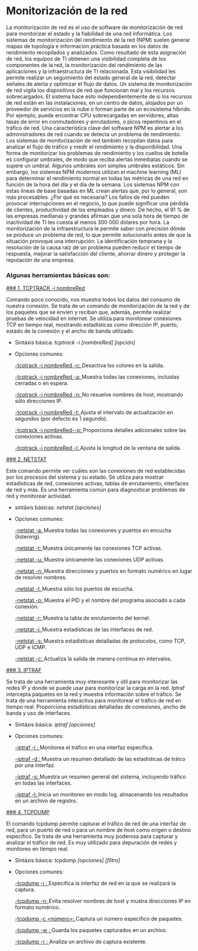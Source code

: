 # Monitorización de la red
La monitorización de red es el uso de software de monitorización de red para monitorizar el estado y la fiabilidad de una red informática. Los sistemas de monitorización del rendimiento de la red (NPM) suelen generar mapas de topología e información práctica basada en los datos de rendimiento recopilados y analizados.
Como resultado de esta asignación de red, los equipos de TI obtienen una visibilidad completa de los componentes de la red, la monitorización del rendimiento de las aplicaciones y la infraestructura de TI relacionada. Esta visibilidad les permite realizar un seguimiento del estado general de la red, detectar señales de alerta y optimizar el flujo de datos.
Un sistema de monitorización de red vigila los dispositivos de red que funcionan mal y los recursos sobrecargados. El sistema hace esto independientemente de si los recursos de red están en las instalaciones, en un centro de datos, alojados por un proveedor de servicios en la nube o forman parte de un ecosistema híbrido. Por ejemplo, puede encontrar CPU sobrecargadas en servidores, altas tasas de error en conmutadores y enrutadores, o picos repentinos en el tráfico de red. Una característica clave del software NPM es alertar a los administradores de red cuando se detecta un problema de rendimiento.           
Los sistemas de monitorización de red también recopilan datos para analizar el flujo de tráfico y medir el rendimiento y la disponibilidad. Una forma de monitorizar los problemas de rendimiento y los cuellos de botella es configurar umbrales, de modo que reciba alertas inmediatas cuando se supere un umbral. Algunos umbrales son simples umbrales estáticos. Sin embargo, los sistemas NPM modernos utilizan el machine learning (ML) para determinar el rendimiento normal en todas las métricas de una red en función de la hora del día y el día de la semana. Los sistemas NPM con estas líneas de base basadas en ML crean alertas que, por lo general, son más procesables.
¿Por qué es necesaria?
Los fallos de red pueden provocar interrupciones en el negocio, lo que puede significar una pérdida de clientes, productividad de los empleados y dinero. De hecho, el 91 % de las empresas medianas y grandes afirman que una sola hora de tiempo de inactividad de TI les cuesta al menos 300 000 dólares por hora.
La monitorización de la infraestructura le permite saber con precisión dónde se produce un problema de red, lo que permite solucionarlo antes de que la situación provoque una interrupción. La identificación temprana y la resolución de la causa raíz de un problema pueden reducir el tiempo de respuesta, mejorar la satisfacción del cliente, ahorrar dinero y proteger la reputación de una empresa.

### Algunas herramientas básicas son:

[### 1. TCPTRACK -i nombreRed]()

Comando poco conocido, nos muestra todos los datos del consumo de nuestra conexión. Se trata de un comando de monitorización de la red y de los paquetes que se envíen y reciban que, además, permite realizar pruebas de velocidad en internet. Se utiliza para monitorear conexiones TCP en tiempo real, mostrando estadísticas como dirección IP, puerto, estado de la conexión y el ancho de banda utilizado.

  - Sintáxis básica: *tcptrack -i [nombreRed] [opción]*
  - Opciones comunes:
    
      [-tcptrack -i nombreRed -c: ]() Desactiva los colores en la salida.
        
      [-tcptrack -i nombreRed -a: ]() Muestra todas las conexiones, incluidas cerradas o en espera.
        
      [-tcptrack -i nombreRed -n: ]() No resuelve nombres de host, mostrando sólo direcciones IP.
        
      [-tcptrack -i nombreRed -t: ]() Ajusta el intervalo de actualización en segundos (por defecto es 1 segundo).
        
      [-tcptrack -i nombreRed--p: ]() Proporciona detalles adicionales sobre las conexiones activas.
        
      [-tcptrack -i nombreRed -l: ]() Ajusta la longitud de la ventana de salida.

[### 2. NETSTAT](https://github.com/user-attachments/assets/debfb1dd-0da0-4201-8448-35f49b9347f0)

Este comando permite ver cuáles son las conexiones de red establecidas por los procesos del sistema y su estado. Se utiliza para mostrar estadísticas de red, conexiones activas, tablas de enrutamiento, interfaces de red y más. Es una herramienta común para diagnosticar problemas de red y monitorear actividad.

  - sintáxis básicas: *netstat [opciones]*
  - Opciones comunes:
    
      [-netstat -a: ](https://github.com/user-attachments/assets/5edaf04f-51a6-4f3f-8ffc-fd77b0309b5f) Muestra todas las conexiones y puertos en encucha (listening).
        
      [-netstat -t: ](https://github.com/user-attachments/assets/c8c76203-45fc-44d7-a98b-4da882a8c585) Muestra únicamente las conexiones TCP activas.
        
      [-netstat -u: ](https://github.com/user-attachments/assets/bd82339f-a4b2-4a6b-9b6d-1e015b05a9a6) Muestra únicamente las conexiones UDP activas.
        
      [-netstat -n: ](https://github.com/user-attachments/assets/05bb5622-eacb-4a69-8b24-7a75a9f3dff7) Muestra direcciones y puertos en formato numérico en lugar de resolver nombres.
        
      [-netstat -l: ](https://github.com/user-attachments/assets/7b710c13-c382-4dc3-a81a-752d3458ed42) Muestra sólo los puertos de escucha.
        
      [-netstat -p: ](https://github.com/user-attachments/assets/5b5c4e86-f407-48bf-9f65-a5ff66736d22) Muestra el PID y el nombre del programa asociado a cada conexión.
        
      [-netstat -r: ](https://github.com/user-attachments/assets/15ef214e-434e-4bfc-a377-9b6108e0895c) Muestra la tabla de enrutamiento del kernel.
        
      [-netstat -i: ](https://github.com/user-attachments/assets/963d2499-a609-4c16-a27b-1c7fccf32b3b) Muestra estadísticas de las interfaces de red.
        
      [-netstat -s: ](https://github.com/user-attachments/assets/d766ee4a-07dc-4d78-8202-5e8ddcd794c0) Muestra estadísticas detalladas de protocolos, como TCP, UDP e ICMP.
        
      [-netstat -c: ](https://github.com/user-attachments/assets/eeb83549-15d3-4fa5-8636-46bc666c0884) Actualiza la salida de manera continua en intervalos.
        
[### 3. IPTRAF](https://github.com/user-attachments/assets/f7d04140-4d67-4bb9-a1d7-9da40fd44167)

Se trata de una herramienta muy interesante y útil para monitorizar las redes IP y donde se puede usar para monitorizar la carga en la red. Iptraf intercepta paquetes en la red y muestra información sobre el tráfico. Se trata de una herramienta interactiva para monitorear el tráfico de red en tiempo real. Proporciona estadísticas detalladas de conexiones, ancho de banda y uso de interfaces.
  - Sintáxis básica: *iptraf [opciones]*
  - Opciones comunes:
    
      [-iptraf -i <interfaz>: ](https://github.com/user-attachments/assets/0f15a519-788d-4dc0-9dd9-731acbce981b) Monitorea el tráfico en una interfaz específica.
        
      [-iptraf -d <interfaz>: ]() Muestra un resumen detallado de las estadísticas de tráico por una interfaz.
        
      [-iptraf -s: ]() Muestra un resumen general del sistema, incluyendo tráfico en todas las interfaces.
        
      [-iptraf -l: ]() Inicia un monitoreo en modo log, almacenando los resultados en un archivo de registro.

[### 4. TCPDUMP]()

El comando tcpdump permite capturar el tráfico de red de una interfaz de red, para un puerto de red o para un nombre de host como origen o destino específico. Se trata de una herramienta muy poderosa para capturar y analizar el tráfico de red. Es muy utilizado para depuración de redes y monitoreo en tiempo real.

  - Sintáxis básica: *tcpdump [opciones] [filtro]*
  - Opciones comunes:
    
      [-tcpdump -i <interfaz>: ]() Especifica la interfaz de red en la que se realizará la captura.
        
      [-tcpdump -n: ]() Evita resolver nombres de host y mustra direcciones IP en formato numérico.
        
      [-tcpdump -c <número>: ]() Captura un número específico de paquetes.
        
      [-tcpdump -w <archivo>: ]() Guarda los paquetes capturados en un archivo.
        
      [-tcpdump -r <archivo>: ]() Analiza un archivo de captura existente.
        
    
